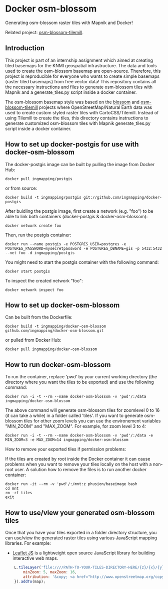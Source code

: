 # Docker osm-blossom

Generating osm-blossom raster tiles with Mapnik and Docker! 

Related project: [osm-blossom-tilemill](https://github.com/ingmapping/osm-blossom-tilemill/).

## Introduction  

This project is part of an internship assignment which aimed at creating tiled basemaps for the KNMI geospatial infrastructure. The data and tools used to create the osm-blossom basemap are open-source. Therefore, this project is reproducible for everyone who wants to create simple basemaps (raster tiled basemaps) from free vector data! This repository contains all the necessary instructions and files to generate osm-blossom tiles with Mapnik and a generate_tiles.py script inside a docker container. 

The osm-blossom basemap style was based on the [blossom](https://github.com/stekhn/blossom) and [osm-blossom-tilemill](https://github.com/ingmapping/osm-blossom-tilemill/) projects where OpenStreetMap/Natural Earth data was used to create custom styled raster tiles with CartoCSS/Tilemill. Instead of using Tilemill to create the tiles, this directory contains instructions to generate customized osm-blossom tiles with Mapnik generate_tiles.py script inside a docker container. 

## How to set up docker-postgis for use with docker-osm-blossom

The docker-postgis image can be built by pulling the image from Docker Hub:

```
docker pull ingmapping/postgis
```
or from source:

```
docker build -t ingmapping/postgis git://github.com/ingmapping/docker-postgis
```

After buidling the postgis image, first create a network (e.g. "foo") to be able to link both containers (docker-postgis & docker-osm-blossom): 

```
docker network create foo
```

Then, run the postgis container:

```
docker run --name postgis -e POSTGRES_USER=postgres -e POSTGRES_PASSWORD=mysecretpassword -e POSTGRES_DBNAME=gis -p 5432:5432 --net foo -d ingmapping/postgis
```

You might need to start the postgis container with the following command:

```
docker start postgis
```

To inspect the created network "foo":

```
docker network inspect foo
```

## How to set up docker-osm-blossom

Can be built from the Dockerfile:

```
docker build -t ingmapping/docker-osm-blossom github.com/ingmapping/docker-osm-blossom.git
```

or pulled from Docker Hub:

```
docker pull ingmapping/docker-osm-blossom
```

## How to run docker-osm-blossom

To run the container, replace 'pwd' by your current working directory (the directory where you want the tiles to be exported) and use the following command:

```
docker run -i -t --rm --name docker-osm-blossom -v 'pwd'/:/data ingmapping/docker-osm-blossom
```

The above command will generate osm-blossom tiles for zoomlevel 0 to 16 (it can take a while) in a folder called 'tiles'. If you want to generate osm-blossom tiles for other zoom levels you can use the environement variables "MIN_ZOOM" and "MAX_ZOOM". For example, for zoom level 3 to 4:

```
docker run -i -t --rm --name docker-osm-blossom -v 'pwd'/:/data -e MIN_ZOOM=3 -e MAX_ZOOM=14 ingmapping/docker-osm-blossom
```

How to remove your exported tiles if permission problems: 

If the tiles are created by root inside the Docker container it can cause problems when you want to remove your tiles locally on the host with a non-root user. A solution how to remove the files is to run another docker container:

```
docker run -it --rm -v 'pwd'/:/mnt:z phusion/baseimage bash 
cd mnt 
rm -rf tiles 
exit
```

## How to use/view your generated osm-blossom tiles

Once that you have your tiles exported in a folder directory structure, you can use/view the generated raster tiles using various JavaScript mapping libraries. For example:

* [Leaflet JS](https://leafletjs.com/) is a lightweight open source JavaScript library for building interactive web maps.

```js
	L.tileLayer('file:////PATH-TO-YOUR-TILES-DIRECTORY-HERE/{z}/{x}/{y}.png', {
		minZoom: 5, maxZoom: 16,
		attribution: '&copy; <a href="http://www.openstreetmap.org/copyright">OpenStreetMap</a> contributors | <a href="https://github.com/ingmapping/osm-blossom-tilemill/"> osm-blossom</a> project - <a href="https://www.ingmapping.com">ingmapping.com</a>'
	}).addTo(map);
```
